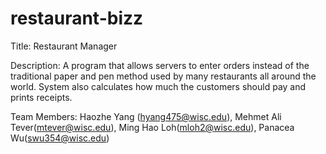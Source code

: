 # restaurant-bizz
Title: Restaurant Manager

Description: A program that allows servers to enter orders instead of the traditional paper and pen method used by many restaurants all around the world. System also calculates how much the customers should pay and prints receipts. 

Team Members: Haozhe Yang (hyang475@wisc.edu), Mehmet Ali Tever(mtever@wisc.edu), Ming Hao Loh(mloh2@wisc.edu), Panacea Wu(swu354@wisc.edu)
